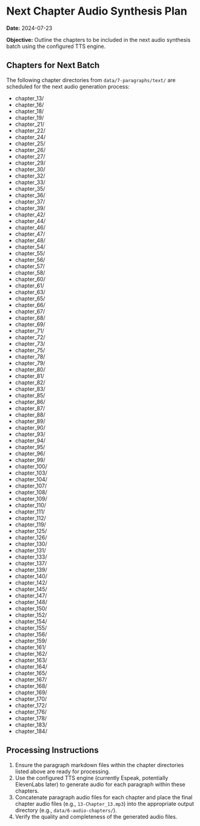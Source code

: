 # Next Chapter Audio Synthesis Plan

**Date:** 2024-07-23

**Objective:** Outline the chapters to be included in the next audio synthesis batch using the configured TTS engine.

## Chapters for Next Batch

The following chapter directories from `data/7-paragraphs/text/` are scheduled for the next audio generation process:

- chapter_13/
- chapter_16/
- chapter_18/
- chapter_19/
- chapter_21/
- chapter_22/
- chapter_24/
- chapter_25/
- chapter_26/
- chapter_27/
- chapter_29/
- chapter_30/
- chapter_32/
- chapter_33/
- chapter_35/
- chapter_36/
- chapter_37/
- chapter_39/
- chapter_42/
- chapter_44/
- chapter_46/
- chapter_47/
- chapter_48/
- chapter_54/
- chapter_55/
- chapter_56/
- chapter_57/
- chapter_58/
- chapter_60/
- chapter_61/
- chapter_63/
- chapter_65/
- chapter_66/
- chapter_67/
- chapter_68/
- chapter_69/
- chapter_71/
- chapter_72/
- chapter_73/
- chapter_75/
- chapter_78/
- chapter_79/
- chapter_80/
- chapter_81/
- chapter_82/
- chapter_83/
- chapter_85/
- chapter_86/
- chapter_87/
- chapter_88/
- chapter_89/
- chapter_90/
- chapter_93/
- chapter_94/
- chapter_95/
- chapter_96/
- chapter_99/
- chapter_100/
- chapter_103/
- chapter_104/
- chapter_107/
- chapter_108/
- chapter_109/
- chapter_110/
- chapter_111/
- chapter_112/
- chapter_119/
- chapter_125/
- chapter_126/
- chapter_130/
- chapter_131/
- chapter_133/
- chapter_137/
- chapter_139/
- chapter_140/
- chapter_142/
- chapter_145/
- chapter_147/
- chapter_148/
- chapter_150/
- chapter_152/
- chapter_154/
- chapter_155/
- chapter_156/
- chapter_159/
- chapter_161/
- chapter_162/
- chapter_163/
- chapter_164/
- chapter_165/
- chapter_167/
- chapter_168/
- chapter_169/
- chapter_170/
- chapter_172/
- chapter_176/
- chapter_178/
- chapter_183/
- chapter_184/

## Processing Instructions

1.  Ensure the paragraph markdown files within the chapter directories listed above are ready for processing.
2.  Use the configured TTS engine (currently Espeak, potentially ElevenLabs later) to generate audio for each paragraph within these chapters.
3.  Concatenate paragraph audio files for each chapter and place the final chapter audio files (e.g., `13-Chapter_13.mp3`) into the appropriate output directory (e.g., `data/6-audio-chapters/`).
4.  Verify the quality and completeness of the generated audio files.